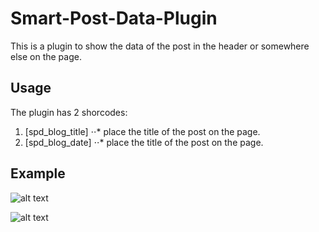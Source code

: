 # Smart-Post-Data-Plugin
This is a plugin to show the data of the post in the header or somewhere else on the page.

## Usage
The plugin has 2 shorcodes:
1. [spd_blog_title]
⋅⋅* place the title of the post on the page.
2. [spd_blog_date]
⋅⋅* place the title of the post on the page.

## Example
![alt text](https://kampmeijer.nl/img/spd4.png "The 2 shorcodes")

![alt text](https://kampmeijer.nl/img/spd5.png "The result")
